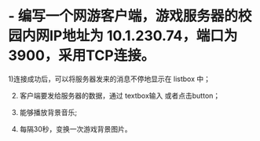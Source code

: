 # - 编写一个网游客户端，游戏服务器的校园内网IP地址为 10.1.230.74，端口为3900，采用TCP连接。

1)连接成功后，可以将服务器发来的消息不停地显示在 listbox 中；

2) 客户端要发给服务器的数据，通过 textbox输入 或者点击button；

3) 能够播放背景音乐;

4) 每隔30秒，变换一次游戏背景图片。
